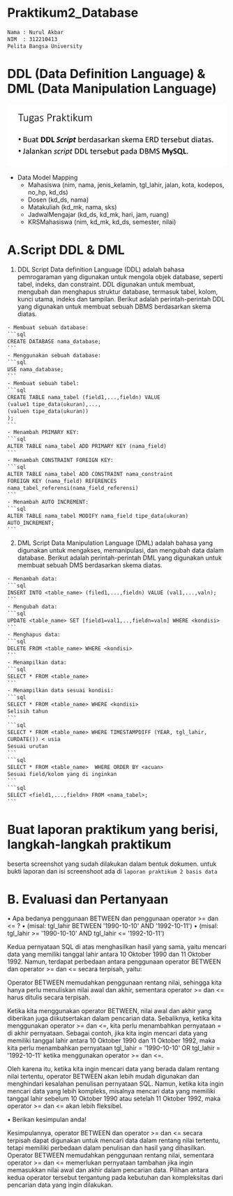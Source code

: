 # Praktikum2_Database
```
Nama : Nurul Akbar
NIM  : 312210413
Pelita Bangsa University
```
# DDL (Data Definition Language) & DML (Data Manipulation Language)
![img](gambar/27.png)


- Data Model Mapping
    - Mahasiswa (nim, nama, jenis_kelamin, tgl_lahir, jalan, kota, kodepos, no_hp, kd_ds)
    - Dosen (kd_ds, nama)
    - Matakuliah (kd_mk, nama, sks)
    - JadwalMengajar (kd_ds, kd_mk, hari, jam, ruang)
    - KRSMahasiswa (nim, kd_mk, kd_ds, semester, nilai)

# A.Script DDL & DML
  1. DDL Script
    Data definition Language (DDL) adalah bahasa pemrogaraman yang digunakan untuk mengola objek database, seperti tabel, indeks, dan constraint. DDL digunakan untuk membuat, mengubah dan menghapus struktur database, termasuk tabel, kolom, kunci utama, indeks dan tampilan.
    Berikut adalah perintah-perintah DDL yang digunakan untuk membuat sebuah DBMS berdasarkan skema diatas.
   
    - Membuat sebuah database:
    ```sql
    CREATE DATABASE nama_database;
    ```
    - Menggunakan sebuah database:
    ```sql
    USE nama_database;
    ```
    - Membuat sebuah tabel:
    ```sql
    CREATE TABLE nama_tabel (field1,...,fieldn) VALUE
    (value1 tipe_data(ukuran),...,
    (valuen tipe_data(ukuran))
    );
    ```
    - Menambah PRIMARY KEY:
    ```sql
    ALTER TABLE nama_tabel ADD PRIMARY KEY (nama_field)
    ```
    - Menambah CONSTRAINT FOREIGN KEY:
    ```sql
    ALTER TABLE nama_tabel ADD CONSTRAINT nama_constraint
    FOREIGN KEY (nama_field) REFERENCES nama_tabel_referensi(nama_field_referensi)
    ```
    - Menambah AUTO INCREMENT:
    ```sql
    ALTER TABLE nama_tabel MODIFY nama_field tipe_data(ukuran) AUTO_INCREMENT;
    ```

  2. DML Script 
  Data Manipulation Language (DML) adalah bahasa yang digunakan untuk mengakses, memanipulasi, dan mengubah data dalam database. Berikut adalah perintah-perintah DML yang digunakan untuk membuat sebuah DMS berdasarkan skema diatas.

    - Menambah data:
    ```sql
    INSERT INTO <table_name> (filed1,...,fieldn) VALUE (val1,...,valn);
    ```
    - Mengubah data:
    ```sql
    UPDATE <table_name> SET [field1=val1,..,fieldn=valn] WHERE <kondisi>
    ```
    - Menghapus data:
    ```sql
    DELETE FROM <table_name> WHERE <kondisi>
    ```
    - Menampilkan data:
    ```sql
    SELECT * FROM <table_name>
    ```
    - Menampilkan data sesuai kondisi:
    ```sql
    SELECT * FROM <table_name> WHERE <kondisi>
    Selisih tahun
    ```
    ```sql
    SELECT * FROM <table_name> WHERE TIMESTAMPDIFF (YEAR, tgl_lahir, CURDATE()) < usia
    Sesuai urutan
    ```
    ```sql
    SELECT * FROM <table_name>  WHERE ORDER BY <acuan>
    Sesuai field/kolom yang di inginkan
    ```
    ```sql
    SELECT <field1,...,fieldn> FROM <nama_tabel>;
    ```

# Buat laporan praktikum yang berisi, langkah-langkah praktikum
beserta screenshot yang sudah dilakukan dalam bentuk dokumen.
untuk bukti laporan dan isi screenshoot ada di `laporan praktikum 2 basis data`
# B. Evaluasi dan Pertanyaan

• Apa bedanya penggunaan BETWEEN dan penggunaan operator >=
dan <= ?
• (misal: tgl_lahir BETWEEN '1990-10-10' AND '1992-10-11')
• (misal: tgl_lahir >= '1990-10-10' AND tgl_lahir <= '1992-10-11')

Kedua pernyataan SQL di atas menghasilkan hasil yang sama, yaitu mencari data yang memiliki tanggal lahir antara 10 Oktober 1990 dan 11 Oktober 1992. Namun, terdapat perbedaan antara penggunaan operator BETWEEN dan operator >= dan <= secara terpisah, yaitu:

Operator BETWEEN memudahkan penggunaan rentang nilai, sehingga kita hanya perlu menuliskan nilai awal dan akhir, sementara operator >= dan <= harus ditulis secara terpisah.

Ketika kita menggunakan operator BETWEEN, nilai awal dan akhir yang diberikan juga diikutsertakan dalam pencarian data. Sebaliknya, ketika kita menggunakan operator >= dan <=, kita perlu menambahkan pernyataan = di akhir pernyataan. Sebagai contoh, jika kita ingin mencari data yang memiliki tanggal lahir antara 10 Oktober 1990 dan 11 Oktober 1992, maka kita perlu menambahkan pernyataan tgl_lahir = '1990-10-10' OR tgl_lahir = '1992-10-11' ketika menggunakan operator >= dan <=.

Oleh karena itu, ketika kita ingin mencari data yang berada dalam rentang nilai tertentu, operator BETWEEN akan lebih mudah digunakan dan menghindari kesalahan penulisan pernyataan SQL. Namun, ketika kita ingin mencari data yang lebih kompleks, misalnya mencari data yang memiliki tanggal lahir sebelum 10 Oktober 1990 atau setelah 11 Oktober 1992, maka operator >= dan <= akan lebih fleksibel.

• Berikan kesimpulan anda!

Kesimpulannya, operator BETWEEN dan operator >= dan <= secara terpisah dapat digunakan untuk mencari data dalam rentang nilai tertentu, tetapi memiliki perbedaan dalam penulisan dan hasil yang dihasilkan. Operator BETWEEN memudahkan penggunaan rentang nilai, sementara operator >= dan <= memerlukan pernyataan tambahan jika ingin memasukkan nilai awal dan akhir dalam pencarian data. Pilihan antara kedua operator tersebut tergantung pada kebutuhan dan kompleksitas dari pencarian data yang ingin dilakukan.


